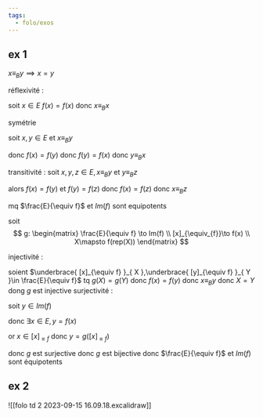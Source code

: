 ```yaml
---
tags:
  - folo/exos
---
```


## ex 1

$x\equiv_{B}y\implies x=y$

réflexivité :

soit $x\in E$
$f(x)=f(x)$
donc $x\equiv_{B}x$

symétrie

soit $x,y\in E$ et $x\equiv_{B}y$

donc $f(x)=f(y)$
donc $f(y)=f(x)$
donc $y\equiv_{B}x$

transitivité :
soit $x,y,z\in E, x\equiv_{B}y$ et $y\equiv_{B}z$

alors  $f(x)=f(y)$ et $f(y)=f(z)$
donc $f(x)=f(z)$ donc $x\equiv_{B}z$

mq $\frac{E}{\equiv f}$ et $Im(f)$ sont equipotents


soit 
$$
g: \begin{matrix}
\frac{E}{\equiv f} \to Im(f) \\
[x]_{\equiv_{f}}\to f(x) \\
X\mapsto f(rep(X))
\end{matrix}
$$

injectivité :

soient $\underbrace{ [x]_{\equiv f} }_{ X },\underbrace{ [y]_{\equiv f} }_{ Y }\in \frac{E}{\equiv f}$
tq $g(X)=g(Y)$
donc $f(x)=f(y)$
donc $x\equiv_{B}y$
donc $X=Y$
dong $g$ est injective
surjectivité :

soit $y\in Im(f)$

donc $\exists x\in E,y=f(x)$

or $x\in [x]_{\equiv f}$
donc $y=g([x]_{\equiv f})$

donc $g$ est surjective
donc $g$ est bijective
donc $\frac{E}{\equiv f}$ et $Im(f)$ sont équipotents

## ex 2

![[folo td 2 2023-09-15 16.09.18.excalidraw]]